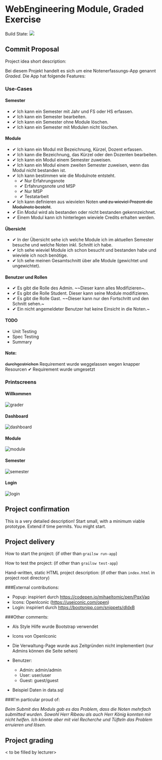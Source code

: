 # WebEngineering Module, Graded Exercise
Build State: ![](https://github.com/WebEngineering-FHNW/hs19-cr-webec-ge-bananenhoschi/workflows/Grails%20CI/badge.svg)

## Commit Proposal

Project idea short description: 

Bei diesem Projekt handelt es sich um eine Notenerfassungs-App genannt *Graded*.
Die App hat folgende Features:

### Use-Cases
#### Semester
- ✔ Ich kann ein Semester mit Jahr und FS oder HS erfassen.
- ✔ Ich kann ein Semester bearbeiten.
- ✔ Ich kann ein Semester ohne Module löschen.
- ✔ Ich kann ein Semester mit Modulen nicht löschen.
#### Module
- ✔ Ich kann ein Modul mit Bezeichnung, Kürzel, Dozent erfassen.
- ✔ Ich kann die Bezeichnung, das Kürzel oder den Dozenten bearbeiten.
- ✔ Ich kann ein Modul einem Semester zuweisen.
- ✔ Ich kann ein Modul einem zweiten Semester zuweisen, wenn das Modul nicht bestanden ist.
- ✔ Ich kann bestimmen wie die Modulnote entsteht.
  - ✔ Nur Erfahrungsnote
  - ✔ Erfahrungsnote und MSP
  - ✔ Nur MSP
  - ✔ Testatarbeit
- ✔ Ich kann definieren aus wievielen Noten ~~und zu wieviel Prozent die Modulnote besteht~~.
- ✔ Ein Modul wird als bestanden oder nicht bestanden gekennzeichnet.
- ✔ Einem Modul kann ich hinterlegen wieviele Credits erhalten werden.
#### Übersicht
- ✔ In der Übersicht sehe ich welche Module ich im aktuellen Semester besuche und welche Noten inkl. Schnitt ich habe.
- ✔ Ich sehe wieviel Module ich schon besucht und bestanden habe und wieviele ich noch benötige.
- ✔ Ich sehe meinen Gesamtschnitt über alle Module (gewichtet und ungewichtet).
#### Benutzer und Rollen
- ✔ Es gibt die Rolle des Admin. ~~Dieser kann alles Modifizieren~.
- ✔ Es gibt die Rolle Student. Dieser kann seine Module modifizieren.
- ✔ Es gibt die Rolle Gast. ~~Dieser kann nur den Fortschritt und den Schnitt sehen.~
- ✔ Ein nicht angemeldeter Benutzer hat keine Einsicht in die Noten.~

#### TODO
- Unit Testing
- Spec Testing
- Summary

#### Note:

~~durchgestrichen~~ Requirement wurde weggelassen wegen knapper Resourcen
✔ Requirement wurde umgesetzt

### Printscreens
#### Willkommen
![grader](images/grader.png)
#### Dashboard
![dashboard](images/dashboard.png)
#### Module
![module](images/module.png)
#### Semester
![semester](images/semester.png)
#### Login
![login](images/login.png)

## Project confirmation

This is a very detailed description! Start small, with a minimum viable prototype. Extend if time permits.
You might start.

## Project delivery <to be filled by student>

How to start the project: (if other than `grailsw run-app`)

How to test the project:  (if other than `grailsw test-app`)

Hand-written, static HTML 
project description:      (if other than `index.html` in project root directory)

###External contributions:
- Popup: inspiriert durch https://codepen.io/mihaeltomic/pen/PqxVaq
- Icons: OpenIconic (https://useiconic.com/open)
- Login: inspiriert durch https://bootsnipp.com/snippets/dldxB

###Other comments:

- Als Style Hilfe wurde Bootstrap verwendet
- Icons von OpenIconic
- Die Verwaltung-Page wurde aus Zeitgründen nicht implementiert (nur Admins können die Seite sehen)
- Benutzer:
  - Admin: admin/admin
  - User: user/user
  - Guest: guest/guest
  
- Beispiel Daten in data.sql

###I'm particular proud of:

*Beim Submit des Moduls gab es das Problem, dass die Noten mehrfach submitted wurden. Sowohl Herr Ribeau als auch Herr König konnten mir nicht helfen. Ich könnte aber mit viel Recherche und Tüfteln das Problem erruieren und lösen.*

## Project grading 

< to be filled by lecturer>
